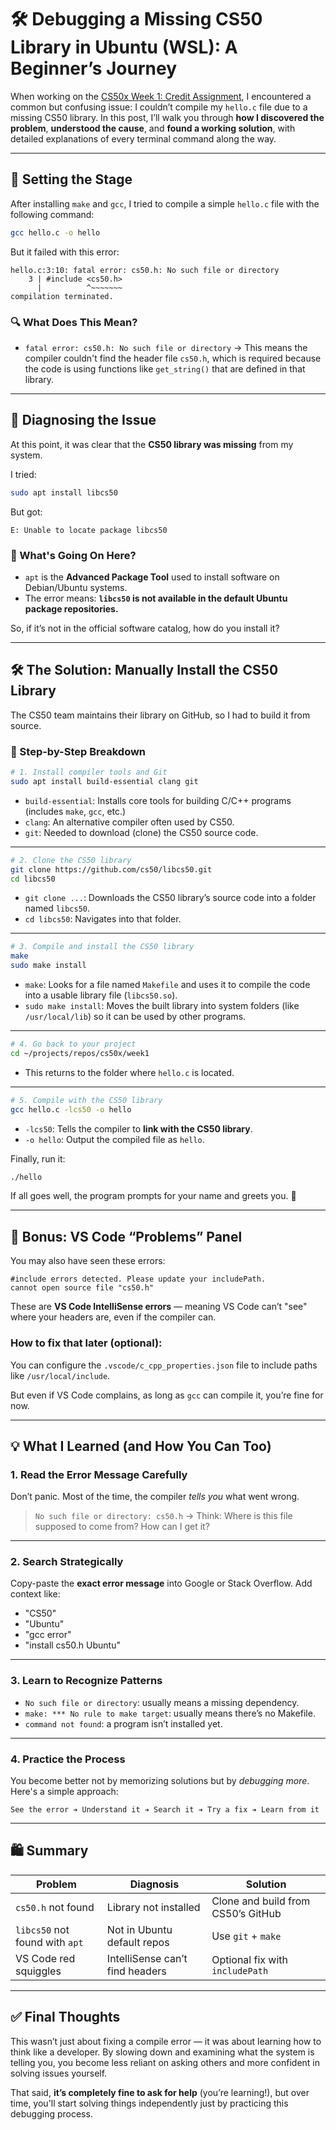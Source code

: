 # 🛠️ Debugging a Missing CS50 Library in Ubuntu (WSL): A Beginner’s Journey

When working on the [CS50x Week 1: Credit Assignment](https://cs50.harvard.edu/x/2025/psets/1/credit/), I encountered a common but confusing issue: I couldn’t compile my `hello.c` file due to a missing CS50 library. In this post, I’ll walk you through **how I discovered the problem**, **understood the cause**, and **found a working solution**, with detailed explanations of every terminal command along the way.

---

## 📍 Setting the Stage

After installing `make` and `gcc`, I tried to compile a simple `hello.c` file with the following command:

```bash
gcc hello.c -o hello
```

But it failed with this error:

```
hello.c:3:10: fatal error: cs50.h: No such file or directory
    3 | #include <cs50.h>
      |          ^~~~~~~~
compilation terminated.
```

### 🔍 What Does This Mean?

* `fatal error: cs50.h: No such file or directory`
  → This means the compiler couldn't find the header file `cs50.h`, which is required because the code is using functions like `get_string()` that are defined in that library.

---

## 🧠 Diagnosing the Issue

At this point, it was clear that the **CS50 library was missing** from my system.

I tried:

```bash
sudo apt install libcs50
```

But got:

```
E: Unable to locate package libcs50
```

### 🧠 What's Going On Here?

* `apt` is the **Advanced Package Tool** used to install software on Debian/Ubuntu systems.
* The error means: **`libcs50` is not available in the default Ubuntu package repositories.**

So, if it’s not in the official software catalog, how do you install it?

---

## 🛠️ The Solution: Manually Install the CS50 Library

The CS50 team maintains their library on GitHub, so I had to build it from source.

### 🧩 Step-by-Step Breakdown

```bash
# 1. Install compiler tools and Git
sudo apt install build-essential clang git
```

* `build-essential`: Installs core tools for building C/C++ programs (includes `make`, `gcc`, etc.)
* `clang`: An alternative compiler often used by CS50.
* `git`: Needed to download (clone) the CS50 source code.

---

```bash
# 2. Clone the CS50 library
git clone https://github.com/cs50/libcs50.git
cd libcs50
```

* `git clone ...`: Downloads the CS50 library’s source code into a folder named `libcs50`.
* `cd libcs50`: Navigates into that folder.

---

```bash
# 3. Compile and install the CS50 library
make
sudo make install
```

* `make`: Looks for a file named `Makefile` and uses it to compile the code into a usable library file (`libcs50.so`).
* `sudo make install`: Moves the built library into system folders (like `/usr/local/lib`) so it can be used by other programs.

---

```bash
# 4. Go back to your project
cd ~/projects/repos/cs50x/week1
```

* This returns to the folder where `hello.c` is located.

---

```bash
# 5. Compile with the CS50 library
gcc hello.c -lcs50 -o hello
```

* `-lcs50`: Tells the compiler to **link with the CS50 library**.
* `-o hello`: Output the compiled file as `hello`.

Finally, run it:

```bash
./hello
```

If all goes well, the program prompts for your name and greets you. 🎉

---

## 🚨 Bonus: VS Code “Problems” Panel

You may also have seen these errors:

```
#include errors detected. Please update your includePath.
cannot open source file "cs50.h"
```

These are **VS Code IntelliSense errors** — meaning VS Code can’t "see" where your headers are, even if the compiler can.

### How to fix that later (optional):

You can configure the `.vscode/c_cpp_properties.json` file to include paths like `/usr/local/include`.

But even if VS Code complains, as long as `gcc` can compile it, you’re fine for now.

---

## 💡 What I Learned (and How You Can Too)

### 1. **Read the Error Message Carefully**

Don’t panic. Most of the time, the compiler *tells you* what went wrong.

> `No such file or directory: cs50.h`
> → Think: Where is this file supposed to come from? How can I get it?

---

### 2. **Search Strategically**

Copy-paste the **exact error message** into Google or Stack Overflow. Add context like:

* "CS50"
* "Ubuntu"
* "gcc error"
* "install cs50.h Ubuntu"

---

### 3. **Learn to Recognize Patterns**

* `No such file or directory`: usually means a missing dependency.
* `make: *** No rule to make target`: usually means there’s no Makefile.
* `command not found`: a program isn’t installed yet.

---

### 4. **Practice the Process**

You become better not by memorizing solutions but by *debugging more*. Here's a simple approach:

```
See the error ➔ Understand it ➔ Search it ➔ Try a fix ➔ Learn from it
```

---

## 🛍️ Summary

| Problem                        | Diagnosis                       | Solution                           |
| ------------------------------ | ------------------------------- | ---------------------------------- |
| `cs50.h` not found             | Library not installed           | Clone and build from CS50’s GitHub |
| `libcs50` not found with `apt` | Not in Ubuntu default repos     | Use `git` + `make`                 |
| VS Code red squiggles          | IntelliSense can’t find headers | Optional fix with `includePath`    |

---

## ✅ Final Thoughts

This wasn’t just about fixing a compile error — it was about learning how to think like a developer. By slowing down and examining what the system is telling you, you become less reliant on asking others and more confident in solving issues yourself.

That said, **it’s completely fine to ask for help** (you’re learning!), but over time, you'll start solving things independently just by practicing this debugging process.
